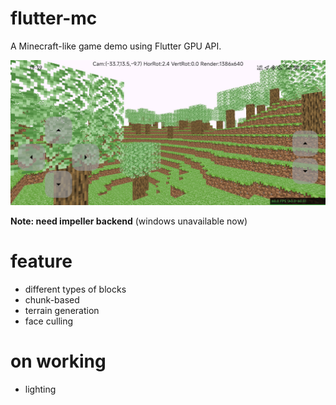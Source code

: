 # flutter-mc

A Minecraft-like game demo using Flutter GPU API.

![](./screenshots/main.jpg)

**Note: need impeller backend** (windows unavailable now)

# feature
- different types of blocks
- chunk-based
- terrain generation
- face culling

# on working
- lighting